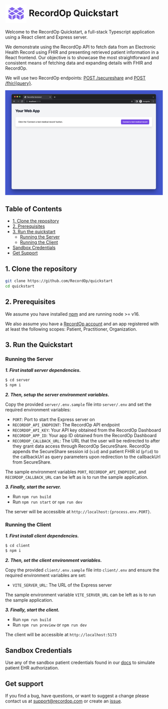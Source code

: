 # <img src="assets/recordOpLogo.png" height="60px" align="center" alt="Recordop logo"> RecordOp Quickstart

Welcome to the RecordOp Quickstart, a full-stack Typescript application using a React client and Express server.

We demonstrate using the RecordOp API to fetch data from an Electronic Health Record using FHIR and presenting retrieved patient information in a React frontend. Our objective is to showcase the most straightforward and consistent means of fetching data and expanding details with FHIR and RecordOp.

We will use two RecordOp endpoints: [POST /secureshare](http://localhost:3000/docs/get-started/api-reference#post-secureshare) and [POST /fhir/{query}](https://www.recordop.com/docs/get-started/api-reference#post-fhirquery).

![RecordOp quickstart client](/assets/recordopQuickstart.png)

## Table of Contents

-   [1. Clone the repository](#1-clone-the-repository)
-   [2. Prerequisites](#2-prerequisites)
-   [3. Run the quickstart](#3-run-the-quickstart)
    -   [Running the Server](#running-the-server)
    -   [Running the Client](#running-the-client)
-   [Sandbox Credentials](#sandbox-credentials)
-   [Get Support](#get-support)

## 1. Clone the repository

```bash
git clone https://github.com/RecordOp/quickstart
cd quickstart
```

## 2. Prerequisites

We assume you have installed [npm](https://www.npmjs.com/get-npm) and are running node >= v16.

We also assume you have a [RecordOp account](https://dashboard.recordop.com) and an app registered with at least the following scopes: Patient, Practitioner, Organization.

## 3. Run the Quickstart

### Running the Server

**_1. First install server dependencies._**

```bash
$ cd server
$ npm i
```

**_2. Then, setup the server environment variables._**

Copy the provided `server/.env.sample` file into `server/.env` and set the required environment variables:

-   `PORT`: Port to start the Express server on
-   `RECORDOP_API_ENDPOINT`: The RecordOp API endpoint
-   `RECORDOP_API_KEY`: Your API key obtained from the RecordOp Dashboard
-   `RECORDOP_APP_ID`: Your app ID obtained from the RecordOp Dashboard
-   `RECORDOP_CALLBACK_URL`: The URL that the user will be redirected to after they grant data access through RecordOp SecureShare. RecordOp appends the SecureShare session id (`sid`) and patient FHIR id (`pfid`) to the callbackUrl as query parameters upon redirection to the callbackUrl from SecureShare.

The sample environment variables `PORT`, `RECORDOP_API_ENDPOINT`, and `RECORDOP_CALLBACK_URL` can be left as is to run the sample application.

**_3. Finally, start the server._**

-   Run `npm run build`
-   Run `npm run start` or `npm run dev`

The server will be accessible at `http://localhost:{process.env.PORT}`.

### Running the Client

**_1. First install client dependencies._**

```bash
$ cd client
$ npm i
```

**_2. Then, set the client environment variables._**

Copy the provided `client/.env.sample` file into `client/.env` and ensure the required environment variables are set:

-   `VITE_SERVER_URL`: The URL of the Express server

The sample environment variable `VITE_SERVER_URL` can be left as is to run the sample application.

**_3. Finally, start the client._**

-   Run `npm run build`
-   Run `npm run preview` or `npm run dev`

The client will be accessible at `http://localhost:5173`

## Sandbox Credentials

Use any of the sandbox patient credentials found in our [docs](https://www.recordop.com/docs/get-started/sandbox) to simulate patient EHR authorization.

## Get support

If you find a bug, have questions, or want to suggest a change please contact us at [support@recordop.com](mailto:support@recordop.com) or create an [issue](https://github.com/RecordOp/quickstart/issues).
